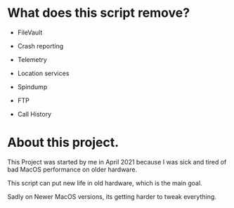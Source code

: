 # What does this script remove?

- FileVault

- Crash reporting

- Telemetry

- Location services

- Spindump

- FTP

- Call History

# About this project.

This Project was started by me in April 2021 because I was sick and tired of bad MacOS performance on older hardware.

This script can put new life in old hardware, which is the main goal.

Sadly on Newer MacOS versions, its getting harder to tweak everything.
